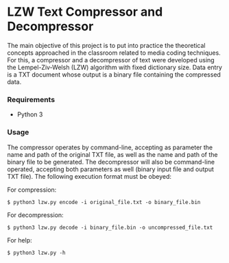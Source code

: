 # LZW Text Compressor and Decompressor
The main objective of this project is to put into practice the theoretical concepts approached in the classroom related to media coding techniques. For this, a compressor and a decompressor of text were developed using the Lempel-Ziv-Welsh (LZW) algorithm with fixed dictionary size. 
Data entry is a TXT document whose output is a binary file containing the compressed data.

### Requirements
* Python 3

### Usage

The compressor operates by command-line, accepting as parameter the name and path of the original TXT file, as well as the name and path of the binary file to be generated. The decompressor will also be command-line operated, accepting both parameters as well (binary input file and output TXT file). The following execution format must be obeyed: 

For compression:

```
$ python3 lzw.py encode -i original_file.txt -o binary_file.bin

```
For decompression:
```
$ python3 lzw.py decode -i binary_file.bin -o uncompressed_file.txt

```
For help:
```
$ python3 lzw.py -h

```
